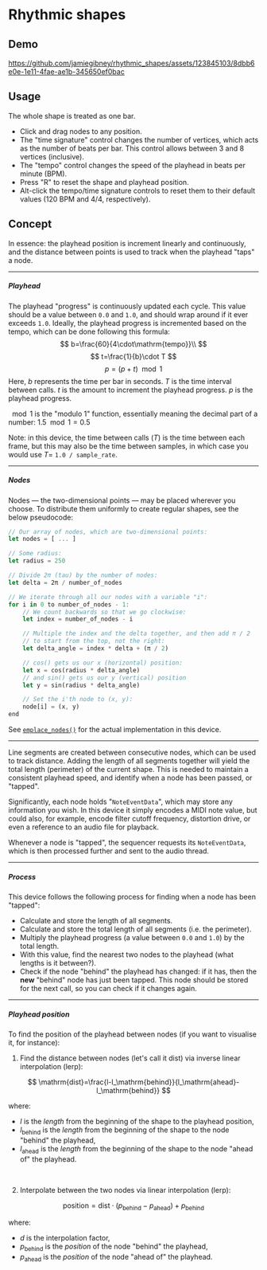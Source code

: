 # Rhythmic shapes
## Demo
https://github.com/jamiegibney/rhythmic_shapes/assets/123845103/8dbb6e0e-1e11-4fae-ae1b-345650ef0bac

## Usage
The whole shape is treated as one bar.

- Click and drag nodes to any position.
- The "time signature" control changes the number of vertices, which acts as the number of beats per bar. This control allows between 3 and 8 vertices (inclusive).
- The "tempo" control changes the speed of the playhead in beats per minute (BPM).
- Press "R" to reset the shape and playhead position.
- Alt-click the tempo/time signature controls to reset them to their default values (120 BPM and 4/4, respectively).

## Concept

In essence: the playhead position is increment linearly and continuously, and the distance between points is used to track when the playhead "taps" a node.

---

##### Playhead
The playhead "progress" is continuously updated each cycle. This value should be a value between `0.0` and `1.0`, and should wrap around if it ever exceeds `1.0`. Ideally, the playhead progress is incremented based on the tempo, which can be done following this formula:
$$
b=\frac{60}{4\cdot\mathrm{tempo}}\\
$$
$$
t=\frac{1}{b}\cdot T
$$
$$
p=(p+t)\mod1
$$
Here, $b$ represents the time per bar in seconds. $T$ is the time interval between calls. $t$ is the amount to increment the playhead progress. $p$ is the playhead progress.

$\mod1$ is the "modulo 1" function, essentially meaning the decimal part of a number: $1.5\mod1=0.5$

Note: in this device, the time between calls ($T$) is the time between each frame, but this may also be the time between samples, in which case you would use $T=$ `1.0 / sample_rate`.

---

##### Nodes
Nodes — the two-dimensional points — may be placed wherever you choose. To distribute them uniformly to create regular shapes, see the below pseudocode:
```rust
// Our array of nodes, which are two-dimensional points:
let nodes = [ ... ]

// Some radius:
let radius = 250

// Divide 2π (tau) by the number of nodes:
let delta = 2π / number_of_nodes

// We iterate through all our nodes with a variable "i":
for i in 0 to number_of_nodes - 1:
    // We count backwards so that we go clockwise:
    let index = number_of_nodes - i

    // Multiple the index and the delta together, and then add π / 2
    // to start from the top, not the right:
    let delta_angle = index * delta + (π / 2)

    // cos() gets us our x (horizontal) position:
    let x = cos(radius * delta_angle)
    // and sin() gets us our y (vertical) position
    let y = sin(radius * delta_angle)

    // Set the i'th node to (x, y):
    node[i] = (x, y)
end
```

See [`emplace_nodes()`](./src/ui/shape/mod.rs#L219) for the actual implementation in this device.

---

Line segments are created between consecutive nodes, which can be used to track distance. Adding the length of all segments together will yield the total length (perimeter) of the current shape. This is needed to maintain a consistent playhead speed, and identify when a node has been passed, or "tapped".

Significantly, each node holds "`NoteEventData`", which may store any information you wish. In this device it simply encodes a MIDI note value, but could also, for example, encode filter cutoff frequency, distortion drive, or even a reference to an audio file for playback. 

Whenever a node is "tapped", the sequencer requests its `NoteEventData`, which is then processed further and sent to the audio thread.

---

##### Process
This device follows the following process for finding when a node has been "tapped":

- Calculate and store the length of all segments.
- Calculate and store the total length of all segments (i.e. the perimeter).
- Multiply the playhead progress (a value between `0.0` and `1.0`) by the total length.
- With this value, find the nearest two nodes to the playhead (what lengths is it between?).
- Check if the node "behind" the playhead has changed: if it has, then the **new** "behind" node has just been tapped. This node should be stored for the next call, so you can check if it changes again.

---

##### Playhead position

To find the position of the playhead between nodes (if you want to visualise it, for instance):

1. Find the distance between nodes (let's call it $\mathrm{dist}$) via inverse linear interpolation (lerp):

$$
\mathrm{dist}=\frac{l-l_\mathrm{behind}}{l_\mathrm{ahead}-l_\mathrm{behind}}
$$

where:
- $l$ is the *length* from the beginning of the shape to the playhead position,
- $l_\mathrm{behind}$ is the *length* from the beginning of the shape to the node "behind" the playhead,
- $l_\mathrm{ahead}$ is the *length* from the beginning of the shape to the node "ahead of" the playhead.

</br>

2. Interpolate between the two nodes via linear interpolation (lerp):

$$
\mathrm{position}=\mathrm{dist}\cdot(p_\mathrm{behind}-p_\mathrm{ahead})+p_\mathrm{behind}
$$

where:
- $d$ is the interpolation factor,
- $p_\mathrm{behind}$ is the *position* of the node "behind" the playhead,
- $p_\mathrm{ahead}$ is the *position* of the node "ahead of" the playhead.
